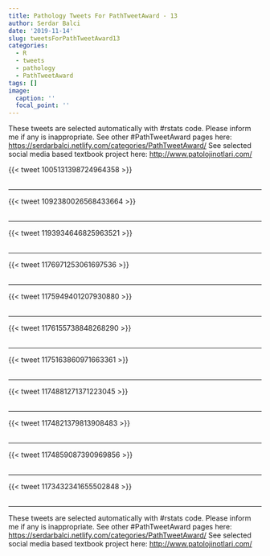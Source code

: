 ```yaml
---
title: Pathology Tweets For PathTweetAward - 13
author: Serdar Balci
date: '2019-11-14'
slug: tweetsForPathTweetAward13
categories:
  - R
  - tweets
  - pathology
  - PathTweetAward
tags: []
image:
  caption: ''
  focal_point: ''
---
```



These tweets are selected automatically with #rstats code. Please inform me if any is inappropriate.
See other #PathTweetAward pages here: https://serdarbalci.netlify.com/categories/PathTweetAward/ 
See selected social media based textbook project here: http://www.patolojinotlari.com/

{{< tweet 1005131398724964358 >}}
<br>
<br>
<hr>
{{< tweet 1092380026568433664 >}}
<br>
<br>
<hr>
{{< tweet 1193934646825963521 >}}
<br>
<br>
<hr>
{{< tweet 1176971253061697536 >}}
<br>
<br>
<hr>
{{< tweet 1175949401207930880 >}}
<br>
<br>
<hr>
{{< tweet 1176155738848268290 >}}
<br>
<br>
<hr>
{{< tweet 1175163860971663361 >}}
<br>
<br>
<hr>
{{< tweet 1174881271371223045 >}}
<br>
<br>
<hr>
{{< tweet 1174821379813908483 >}}
<br>
<br>
<hr>
{{< tweet 1174859087390969856 >}}
<br>
<br>
<hr>
{{< tweet 1173432341655502848 >}}
<br>
<br>
<hr>


These tweets are selected automatically with #rstats code. Please inform me if any is inappropriate.
See other #PathTweetAward pages here: https://serdarbalci.netlify.com/categories/PathTweetAward/ 
See selected social media based textbook project here: http://www.patolojinotlari.com/
